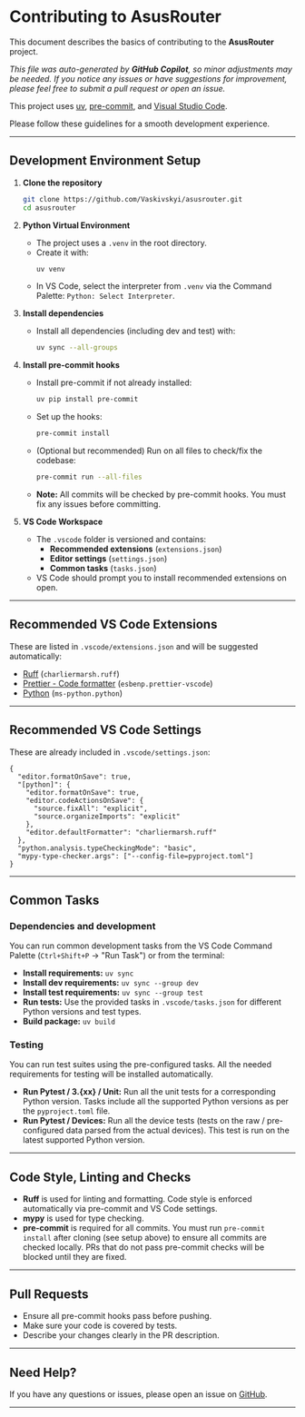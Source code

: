 # Contributing to AsusRouter

This document describes the basics of contributing to the **AsusRouter** project.

_This file was auto-generated by **GitHub Copilot**, so minor adjustments may be needed. If you notice any issues or have suggestions for improvement, please feel free to submit a pull request or open an issue._

This project uses [uv](https://github.com/astral-sh/uv), [pre-commit](https://pre-commit.com/), and [Visual Studio Code](https://code.visualstudio.com/).

Please follow these guidelines for a smooth development experience.

---

## Development Environment Setup

1. **Clone the repository**

   ```sh
   git clone https://github.com/Vaskivskyi/asusrouter.git
   cd asusrouter
   ```

2. **Python Virtual Environment**

   - The project uses a `.venv` in the root directory.
   - Create it with:
     ```sh
     uv venv
     ```
   - In VS Code, select the interpreter from `.venv` via the Command Palette:
     `Python: Select Interpreter`.

3. **Install dependencies**

   - Install all dependencies (including dev and test) with:
     ```sh
     uv sync --all-groups
     ```

4. **Install pre-commit hooks**

   - Install pre-commit if not already installed:
     ```sh
     uv pip install pre-commit
     ```
   - Set up the hooks:
     ```sh
     pre-commit install
     ```
   - (Optional but recommended) Run on all files to check/fix the codebase:
     ```sh
     pre-commit run --all-files
     ```
   - **Note:** All commits will be checked by pre-commit hooks. You must fix any issues before committing.

5. **VS Code Workspace**

   - The `.vscode` folder is versioned and contains:
     - **Recommended extensions** (`extensions.json`)
     - **Editor settings** (`settings.json`)
     - **Common tasks** (`tasks.json`)
   - VS Code should prompt you to install recommended extensions on open.

---

## Recommended VS Code Extensions

These are listed in `.vscode/extensions.json` and will be suggested automatically:

- [Ruff](https://marketplace.visualstudio.com/items?itemName=charliermarsh.ruff) (`charliermarsh.ruff`)
- [Prettier - Code formatter](https://marketplace.visualstudio.com/items?itemName=esbenp.prettier-vscode) (`esbenp.prettier-vscode`)
- [Python](https://marketplace.visualstudio.com/items?itemName=ms-python.python) (`ms-python.python`)

---

## Recommended VS Code Settings

These are already included in `.vscode/settings.json`:

```jsonc
{
  "editor.formatOnSave": true,
  "[python]": {
    "editor.formatOnSave": true,
    "editor.codeActionsOnSave": {
      "source.fixAll": "explicit",
      "source.organizeImports": "explicit"
    },
    "editor.defaultFormatter": "charliermarsh.ruff"
  },
  "python.analysis.typeCheckingMode": "basic",
  "mypy-type-checker.args": ["--config-file=pyproject.toml"]
}
```

---

## Common Tasks

### Dependencies and development

You can run common development tasks from the VS Code Command Palette (`Ctrl+Shift+P` → "Run Task") or from the terminal:

- **Install requirements:**
  `uv sync`
- **Install dev requirements:**
  `uv sync --group dev`
- **Install test requirements:**
  `uv sync --group test`
- **Run tests:**
  Use the provided tasks in `.vscode/tasks.json` for different Python versions and test types.
- **Build package:**
  `uv build`

### Testing

You can run test suites using the pre-configured tasks. All the needed requirements for testing will be installed automatically.

- **Run Pytest / 3.{xx} / Unit:**
  Run all the unit tests for a corresponding Python version.
  Tasks include all the supported Python versions as per the `pyproject.toml` file.
- **Run Pytest / Devices:**
  Run all the device tests (tests on the raw / pre-configured data parsed from the actual devices).
  This test is run on the latest supported Python version.

---

## Code Style, Linting and Checks

- **Ruff** is used for linting and formatting.
  Code style is enforced automatically via pre-commit and VS Code settings.
- **mypy** is used for type checking.
- **pre-commit** is required for all commits.
  You must run `pre-commit install` after cloning (see setup above) to ensure all commits are checked locally.
  PRs that do not pass pre-commit checks will be blocked until they are fixed.

---

## Pull Requests

- Ensure all pre-commit hooks pass before pushing.
- Make sure your code is covered by tests.
- Describe your changes clearly in the PR description.

---

## Need Help?

If you have any questions or issues, please open an issue on [GitHub](https://github.com/Vaskivskyi/asusrouter/issues).

---
